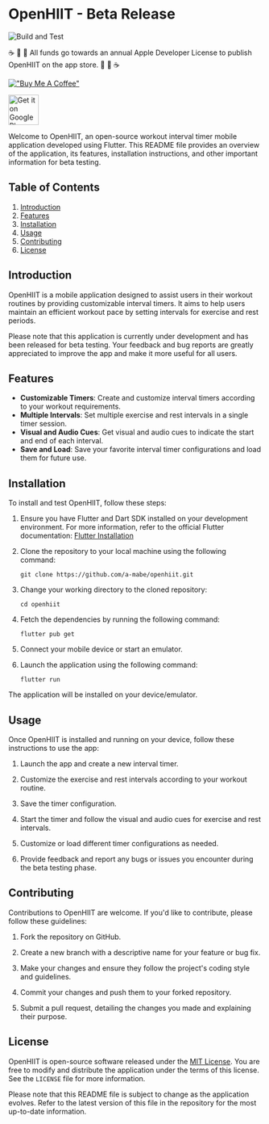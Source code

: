 # OpenHIIT - Beta Release

![Build and Test](https://github.com/a-mabe/openhiit/actions/workflows/build_and_test.yaml/badge.svg)

:coffee: :tea: :cookie: All funds go towards an annual Apple Developer License to publish OpenHIIT on the app store. :cookie: :tea: :coffee:

[!["Buy Me A Coffee"](https://www.buymeacoffee.com/assets/img/custom_images/orange_img.png)](https://www.buymeacoffee.com/amabe)

<a href="https://play.google.com/store/apps/details?id=com.codepup.workout_timer"><img alt="Get it on Google Play" src="https://play.google.com/intl/en_us/badges/images/generic/en-play-badge.png" height=60px /></a>

Welcome to OpenHIIT, an open-source workout interval timer mobile application developed using Flutter. This README file provides an overview of the application, its features, installation instructions, and other important information for beta testing.

## Table of Contents
1. [Introduction](#introduction)
2. [Features](#features)
3. [Installation](#installation)
4. [Usage](#usage)
5. [Contributing](#contributing)
6. [License](#license)

## Introduction
OpenHIIT is a mobile application designed to assist users in their workout routines by providing customizable interval timers. It aims to help users maintain an efficient workout pace by setting intervals for exercise and rest periods.

Please note that this application is currently under development and has been released for beta testing. Your feedback and bug reports are greatly appreciated to improve the app and make it more useful for all users.

## Features
- **Customizable Timers**: Create and customize interval timers according to your workout requirements.
- **Multiple Intervals**: Set multiple exercise and rest intervals in a single timer session.
- **Visual and Audio Cues**: Get visual and audio cues to indicate the start and end of each interval.
- **Save and Load**: Save your favorite interval timer configurations and load them for future use.

## Installation
To install and test OpenHIIT, follow these steps:

1. Ensure you have Flutter and Dart SDK installed on your development environment. For more information, refer to the official Flutter documentation: [Flutter Installation](https://flutter.dev/docs/get-started/install)

2. Clone the repository to your local machine using the following command:
   ```
   git clone https://github.com/a-mabe/openhiit.git
   ```

3. Change your working directory to the cloned repository:
   ```
   cd openhiit
   ```

4. Fetch the dependencies by running the following command:
   ```
   flutter pub get
   ```

5. Connect your mobile device or start an emulator.

6. Launch the application using the following command:
   ```
   flutter run
   ```

The application will be installed on your device/emulator.

## Usage
Once OpenHIIT is installed and running on your device, follow these instructions to use the app:

1. Launch the app and create a new interval timer.

2. Customize the exercise and rest intervals according to your workout routine.

3. Save the timer configuration.

4. Start the timer and follow the visual and audio cues for exercise and rest intervals.

5. Customize or load different timer configurations as needed.

6. Provide feedback and report any bugs or issues you encounter during the beta testing phase.

## Contributing
Contributions to OpenHIIT are welcome. If you'd like to contribute, please follow these guidelines:

1. Fork the repository on GitHub.

2. Create a new branch with a descriptive name for your feature or bug fix.

3. Make your changes and ensure they follow the project's coding style and guidelines.

4. Commit your changes and push them to your forked repository.

5. Submit a pull request, detailing the changes you made and explaining their purpose.

## License
OpenHIIT is open-source software released under the [MIT License](https://opensource.org/licenses/MIT). You are free to modify and distribute the application under the terms of this license. See the `LICENSE` file for more information.

Please note that this README file is subject to change as the application evolves. Refer to the latest version of this file in the repository for the most up-to-date information.
